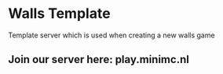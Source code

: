 # Walls Template
Template server which is used when creating a new walls game

## Join our server here: play.minimc.nl

